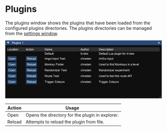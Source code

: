 # Plugins

The plugins window shows the plugins that have been loaded from the configured plugins directories. The plugins directories can be managed from the [settings window](settings.md).

![Plugins](plugins.png)

Action|Usage
---|---
Open|Opens the directory for the plugin in explorer.
Reload|Attempts to reload the plugin from file. 


